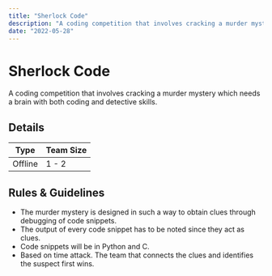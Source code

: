 ```yaml
---
title: "Sherlock Code"
description: "A coding competition that involves cracking a murder mystery which needs a brain with both coding and detective skills."
date: "2022-05-28"
---
```


# Sherlock Code

A coding competition that involves cracking a murder mystery which needs a brain with both coding and detective skills.

## Details

| Type    | Team Size |
| ------- | --------- |
| Offline | 1 - 2     |

## Rules & Guidelines

-   The murder mystery is designed in such a way to obtain clues through debugging of code snippets.
-   The output of every code snippet has to be noted since they act as clues.
-   Code snippets will be in Python and C.
-   Based on time attack. The team that connects the clues and identifies the suspect first wins.

